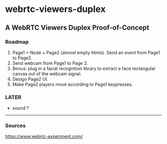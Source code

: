 webrtc-viewers-duplex
=====================

## A WebRTC Viewers Duplex Proof-of-Concept

### Roadmap
1. Page1 + Node + Page2 (almost empty htmls).
   Send an event from Page1 to Page2.
2. Send webcam from Page1 to Page 2.
2. Bonus: plug in a facial recognition library to extract a face rectangular canvas out of the webcam signal.
3. Design Page2 UI.
4. Make Page2 players move according to Page1 keypresses.

### LATER
- sound ?

---
### Sources

https://www.webrtc-experiment.com/
